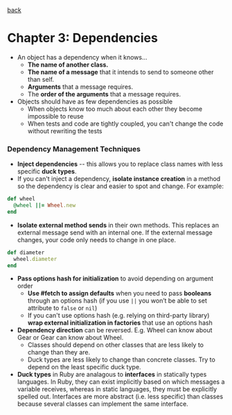 [back](README.md)

# Chapter 3: Dependencies

- An object has a dependency when it knows...
  - **The name of another class.**
  - **The name of a message** that it intends to send to someone other than self.
  - **Arguments** that a message requires.
  - The **order of the arguments** that a message requires.
- Objects should have as few dependencies as possible
  - When objects know too much about each other they become impossible to reuse
  - When tests and code are tightly coupled, you can't change the code without
    rewriting the tests

### Dependency Management Techniques

- **Inject dependencies** -- this allows you to replace class names
  with less specific **duck types**.
- If you can't inject a dependency, **isolate instance creation** in a method so
  the dependency is clear and easier to spot and change. For example:

```ruby
def wheel
  @wheel ||= Wheel.new
end
```

- **Isolate external method sends** in their own methods. This replaces an
  external message send with an internal one. If the external message
  changes, your code only needs to change in one place.

```ruby
def diameter
  wheel.diameter
end
```

- **Pass options hash for initialization** to avoid depending on argument order
  - **Use #fetch to assign defaults** when you need to pass
    **booleans** through an options hash (if you use `||` you won’t be able
    to set attribute to `false` or `nil`)
  - If you can't use options hash (e.g. relying on third-party library) **wrap
    external initialization in factories** that use an options hash
- **Dependency direction** can be reversed. E.g. Wheel can know about Gear or Gear can know about Wheel.
  - Classes should depend on other classes that are less likely to change
    than they are.
  - Duck types are less likely to change than concrete classes. Try to depend
    on the least specific duck type.
- **Duck types** in Ruby are analagous to **interfaces** in statically types
  languages. In Ruby, they can exist implicitly based on which messages a
  variable receives, whereas in static languages, they must be explicitly
  spelled out. Interfaces are more abstract (i.e. less specific) than classes
  because several classes can implement the same interface.
